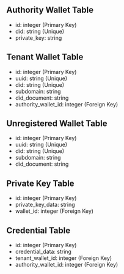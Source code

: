 ## Authority Wallet Table
- id: integer (Primary Key)
- did: string (Unique)
- private_key: string

## Tenant Wallet Table
- id: integer (Primary Key)
- uuid: string (Unique)
- did: string (Unique)
- subdomain: string
- did_document: string
- authority_wallet_id: integer (Foreign Key)

## Unregistered Wallet Table
- id: integer (Primary Key)
- uuid: string (Unique)
- did: string (Unique)
- subdomain: string
- did_document: string

## Private Key Table
- id: integer (Primary Key)
- private_key_data: string
- wallet_id: integer (Foreign Key)

## Credential Table
- id: integer (Primary Key)
- credential_data: string
- tenant_wallet_id: integer (Foreign Key)
- authority_wallet_id: integer (Foreign Key)